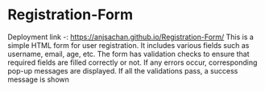 # Registration-Form
Deployment link -: https://anjsachan.github.io/Registration-Form/
This is a simple HTML form for user registration. It includes various fields such as username, email, age, etc. The form has validation checks to ensure that required fields are filled correctly or not. If any errors occur, corresponding pop-up messages are displayed. If all the validations pass, a success message is shown
